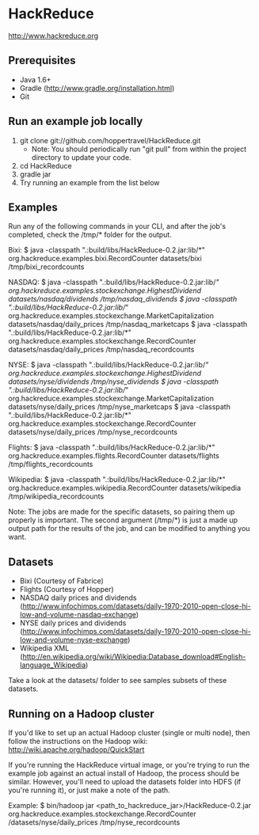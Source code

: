 HackReduce
==========

http://www.hackreduce.org


Prerequisites
-------------
* Java 1.6+
* Gradle (http://www.gradle.org/installation.html)
* Git


Run an example job locally
--------------------------

1. git clone git://github.com/hoppertravel/HackReduce.git
   - Note: You should periodically run "git pull" from within the project directory to update your code.
2. cd HackReduce
3. gradle jar
4. Try running an example from the list below


Examples
--------

Run any of the following commands in your CLI, and after the job's completed, check the /tmp/* folder for the output.

Bixi:
    $ java -classpath ".:build/libs/HackReduce-0.2.jar:lib/*" org.hackreduce.examples.bixi.RecordCounter datasets/bixi /tmp/bixi_recordcounts

NASDAQ:
    $ java -classpath ".:build/libs/HackReduce-0.2.jar:lib/*" org.hackreduce.examples.stockexchange.HighestDividend datasets/nasdaq/dividends /tmp/nasdaq_dividends
    $ java -classpath ".:build/libs/HackReduce-0.2.jar:lib/*" org.hackreduce.examples.stockexchange.MarketCapitalization datasets/nasdaq/daily_prices /tmp/nasdaq_marketcaps
    $ java -classpath ".:build/libs/HackReduce-0.2.jar:lib/*" org.hackreduce.examples.stockexchange.RecordCounter datasets/nasdaq/daily_prices /tmp/nasdaq_recordcounts

NYSE:
    $ java -classpath ".:build/libs/HackReduce-0.2.jar:lib/*" org.hackreduce.examples.stockexchange.HighestDividend datasets/nyse/dividends /tmp/nyse_dividends
    $ java -classpath ".:build/libs/HackReduce-0.2.jar:lib/*" org.hackreduce.examples.stockexchange.MarketCapitalization datasets/nyse/daily_prices /tmp/nyse_marketcaps
    $ java -classpath ".:build/libs/HackReduce-0.2.jar:lib/*" org.hackreduce.examples.stockexchange.RecordCounter datasets/nyse/daily_prices /tmp/nyse_recordcounts

Flights:
    $ java -classpath ".:build/libs/HackReduce-0.2.jar:lib/*" org.hackreduce.examples.flights.RecordCounter datasets/flights /tmp/flights_recordcounts

Wikipedia:
    $ java -classpath ".:build/libs/HackReduce-0.2.jar:lib/*" org.hackreduce.examples.wikipedia.RecordCounter datasets/wikipedia /tmp/wikipedia_recordcounts

Note: The jobs are made for the specific datasets, so pairing them up properly is important. The second argument (/tmp/*) is just a made up output path for the results of the job, and can be modified to anything you want.


Datasets
--------
* Bixi (Courtesy of Fabrice)
* Flights (Courtesy of Hopper)
* NASDAQ daily prices and dividends (http://www.infochimps.com/datasets/daily-1970-2010-open-close-hi-low-and-volume-nasdaq-exchange)
* NYSE daily prices and dividends (http://www.infochimps.com/datasets/daily-1970-2010-open-close-hi-low-and-volume-nyse-exchange)
* Wikipedia XML (http://en.wikipedia.org/wiki/Wikipedia:Database_download#English-language_Wikipedia)

Take a look at the datasets/ folder to see samples subsets of these datasets.


Running on a Hadoop cluster
---------------------------
If you'd like to set up an actual Hadoop cluster (single or multi node), then follow the instructions on the Hadoop wiki: http://wiki.apache.org/hadoop/QuickStart

If you're running the HackReduce virtual image, or you're trying to run the example job against an actual install of Hadoop, the process should be similar. However, you'll need to upload the datasets folder into HDFS (if you're running it), or just make a note of the path.

Example:
    $ bin/hadoop jar <path_to_hackreduce_jar>/HackReduce-0.2.jar org.hackreduce.examples.stockexchange.RecordCounter <path to>/datasets/nyse/daily_prices /tmp/nyse_recordcounts

